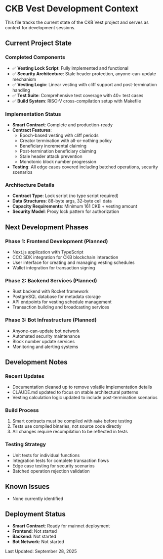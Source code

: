 # CKB Vest Development Context

This file tracks the current state of the CKB Vest project and serves as context for development sessions.

## Current Project State

### Completed Components
- ✅ **Vesting Lock Script**: Fully implemented and functional
- ✅ **Security Architecture**: Stale header protection, anyone-can-update mechanism
- ✅ **Vesting Logic**: Linear vesting with cliff support and post-termination handling
- ✅ **Test Suite**: Comprehensive test coverage with 40+ test cases
- ✅ **Build System**: RISC-V cross-compilation setup with Makefile

### Implementation Status
- **Smart Contract**: Complete and production-ready
- **Contract Features**:
  - Epoch-based vesting with cliff periods
  - Creator termination with all-or-nothing policy
  - Beneficiary incremental claiming
  - Post-termination beneficiary claiming
  - Stale header attack prevention
  - Monotonic block number progression
- **Testing**: All edge cases covered including batched operations, security scenarios

### Architecture Details
- **Contract Type**: Lock script (no type script required)
- **Data Structures**: 88-byte args, 32-byte cell data
- **Capacity Requirements**: Minimum 161 CKB + vesting amount
- **Security Model**: Proxy lock pattern for authorization

## Next Development Phases

### Phase 1: Frontend Development (Planned)
- Next.js application with TypeScript
- CCC SDK integration for CKB blockchain interaction
- User interface for creating and managing vesting schedules
- Wallet integration for transaction signing

### Phase 2: Backend Services (Planned)
- Rust backend with Rocket framework
- PostgreSQL database for metadata storage
- API endpoints for vesting schedule management
- Transaction building and broadcasting services

### Phase 3: Bot Infrastructure (Planned)
- Anyone-can-update bot network
- Automated security maintenance
- Block number update services
- Monitoring and alerting systems

## Development Notes

### Recent Updates
- Documentation cleaned up to remove volatile implementation details
- CLAUDE.md updated to focus on stable architectural patterns
- Vesting calculation logic updated to include post-termination scenarios

### Build Process
1. Smart contracts must be compiled with `make` before testing
2. Tests use compiled binaries, not source code directly
3. All changes require recompilation to be reflected in tests

### Testing Strategy
- Unit tests for individual functions
- Integration tests for complete transaction flows
- Edge case testing for security scenarios
- Batched operation rejection validation

## Known Issues
- None currently identified

## Deployment Status
- **Smart Contract**: Ready for mainnet deployment
- **Frontend**: Not started
- **Backend**: Not started
- **Bot Network**: Not started

Last Updated: September 28, 2025